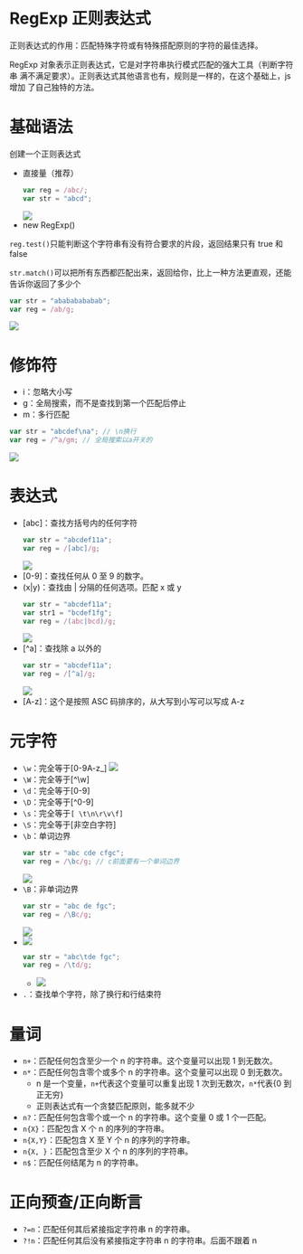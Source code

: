 # RegExp 正则表达式

正则表达式的作用：匹配特殊字符或有特殊搭配原则的字符的最佳选择。

RegExp 对象表示正则表达式，它是对字符串执行模式匹配的强大工具（判断字符串 满不满足要求）。正则表达式其他语言也有，规则是一样的，在这个基础上，js 增加 了自己独特的方法。

# 基础语法

创建一个正则表达式

- 直接量（推荐）
  ```js
  var reg = /abc/;
  var str = "abcd";
  ```
  ![](assets/2020-07-15-15-27-37.png)
- new RegExp()

`reg.test()`只能判断这个字符串有没有符合要求的片段，返回结果只有 true 和 false

`str.match()`可以把所有东西都匹配出来，返回给你，比上一种方法更直观，还能告诉你返回了多少个

```js
var str = "abababababab";
var reg = /ab/g;
```

![](assets/2020-07-15-15-35-48.png)

# 修饰符

- i：忽略大小写
- g：全局搜索，而不是查找到第一个匹配后停止
- m：多行匹配

```js
var str = "abcdef\na"; // \n换行
var reg = /^a/gm; // 全局搜索以a开关的
```

![](assets/2020-07-15-15-42-25.png)

# 表达式

- [abc]：查找方括号内的任何字符
  ```js
  var str = "abcdef11a";
  var reg = /[abc]/g;
  ```
  ![](assets/2020-07-15-17-04-16.png)
- [0-9]：查找任何从 0 至 9 的数字。
- (x|y)：查找由 | 分隔的任何选项。匹配 x 或 y
  ```js
  var str = "abcdef11a";
  var str1 = "bcdef1fg";
  var reg = /(abc|bcd)/g;
  ```
  ![](assets/2020-07-15-17-08-37.png)
- [^a]：查找除 a 以外的
  ```js
  var str = "abcdef11a";
  var reg = /[^a]/g;
  ```
  ![](assets/2020-07-15-17-10-25.png)
- [A-z]：这个是按照 ASC 码排序的，从大写到小写可以写成 A-z

# 元字符

- `\w`：完全等于[0-9A-z_]
  ![](assets/2020-07-15-17-19-27.png)
- `\W`：完全等于[^\w]
- `\d`：完全等于[0-9]
- `\D`：完全等于[^0-9]
- `\s`：完全等于`[ \t\n\r\v\f]`
- `\S`：完全等于[非空白字符]
- `\b`：单词边界
  ```js
  var str = "abc cde cfgc";
  var reg = /\bc/g; // c前面要有一个单词边界
  ```
  ![](assets/2020-07-15-17-32-50.png)
- `\B`：非单词边界
  ```js
  var str = "abc de fgc";
  var reg = /\Bc/g;
  ```
  ![](assets/2020-07-15-17-33-51.png)
- ![](assets/2020-07-15-17-28-26.png)
  ```js
  var str = "abc\tde fgc";
  var reg = /\td/g;
  ```
  - ![](assets/2020-07-15-17-36-26.png)
- `.`：查找单个字符，除了换行和行结束符

# 量词

- `n+`：匹配任何包含至少一个 n 的字符串。这个变量可以出现 1 到无数次。
- `n*`：匹配任何包含零个或多个 n 的字符串。这个变量可以出现 0 到无数次。
  - n 是一个变量，`n+`代表这个变量可以重复出现 1 次到无数次，`n*`代表{0 到正无穷}
  - 正则表达式有一个贪婪匹配原则，能多就不少
- `n?`：匹配任何包含零个或一个 n 的字符串。这个变量 0 或 1 个一匹配。
- `n{X}`：匹配包含 X 个 n 的序列的字符串。
- `n{X,Y}`：匹配包含 X 至 Y 个 n 的序列的字符串。
- `n{X, }`：匹配包含至少 X 个 n 的序列的字符串。
- `n$`：匹配任何结尾为 n 的字符串。

# 正向预查/正向断言

- `?=n`：匹配任何其后紧接指定字符串 n 的字符串。
- `?!n`：匹配任何其后没有紧接指定字符串 n 的字符串。后面不跟着 n
